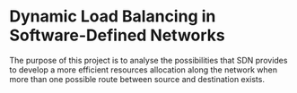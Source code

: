 # Dynamic Load Balancing in Software-Defined Networks
The purpose of this project is to analyse the possibilities that SDN provides to develop a more efficient resources allocation along the network when more than one possible route between source and destination exists.
